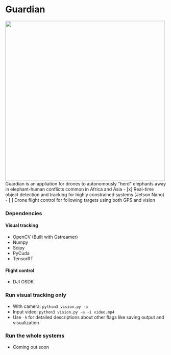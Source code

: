 # Guardian
<img src="https://drive.google.com/uc?export=view&id=1dER_83L4msWddD8ZS_Vx1uyFTJlT_zaa" width="500">
Guardian is an appliation for drones to autonomously "herd" elephants away in elephant-human conflicts common in Africa and Asia
- [x] Real-time object detection and tracking for highly constrained systems (Jetson Nano)
- [ ] Drone flight control for following targets using both GPS and vision


### Dependencies
#### Visual tracking
- OpenCV (Built with Gstreamer)
- Numpy
- Scipy
- PyCuda
- TensorRT
#### Flight control
- DJI OSDK

### Run visual tracking only
- With camera: `python3 vision.py -a`
- Input video: `python3 vision.py -a -i video.mp4`
- Use `-h` for detailed descriptions about other flags like saving output and visualization
### Run the whole systems
- Coming out soon
